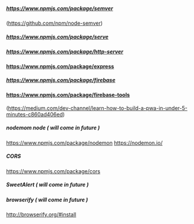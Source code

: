 ##### https://www.npmjs.com/package/semver
(https://github.com/npm/node-semver)

##### https://www.npmjs.com/package/serve

##### https://www.npmjs.com/package/http-server

#### https://www.npmjs.com/package/express

##### https://www.npmjs.com/package/firebase

#### https://www.npmjs.com/package/firebase-tools
(https://medium.com/dev-channel/learn-how-to-build-a-pwa-in-under-5-minutes-c860ad406ed)

##### nodemom node ( will come in future )
https://www.npmjs.com/package/nodemon
https://nodemon.io/

##### CORS 
https://www.npmjs.com/package/cors

##### SweetAlert ( will come in future )

##### browserify ( will come in future )
http://browserify.org/#install

#####

#####

#####

#####
